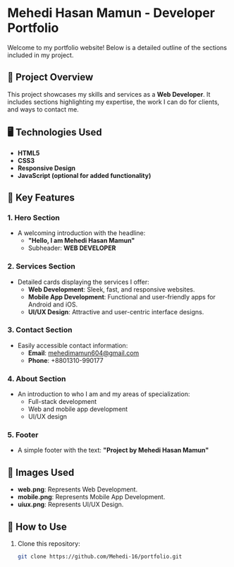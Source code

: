# Mehedi Hasan Mamun - Developer Portfolio

Welcome to my portfolio website! Below is a detailed outline of the sections included in my project.

## 📂 Project Overview

This project showcases my skills and services as a **Web Developer**. It includes sections highlighting my expertise, the work I can do for clients, and ways to contact me.

## 🖥️ Technologies Used
- **HTML5**
- **CSS3**
- **Responsive Design**
- **JavaScript (optional for added functionality)**

## 🌟 Key Features
### 1. **Hero Section**
- A welcoming introduction with the headline: 
  - **"Hello, I am Mehedi Hasan Mamun"** 
  - Subheader: **WEB DEVELOPER**

### 2. **Services Section**
- Detailed cards displaying the services I offer:
  - **Web Development**: Sleek, fast, and responsive websites.
  - **Mobile App Development**: Functional and user-friendly apps for Android and iOS.
  - **UI/UX Design**: Attractive and user-centric interface designs.

### 3. **Contact Section**
- Easily accessible contact information:
  - **Email**: [mehedimamun604@gmail.com](mailto:mehedimamun604@gmail.com)
  - **Phone**: +8801310-990177

### 4. **About Section**
- An introduction to who I am and my areas of specialization:
  - Full-stack development
  - Web and mobile app development
  - UI/UX design

### 5. **Footer**
- A simple footer with the text: **"Project by Mehedi Hasan Mamun"**

## 📸 Images Used
- **web.png**: Represents Web Development.
- **mobile.png**: Represents Mobile App Development.
- **uiux.png**: Represents UI/UX Design.

## 🚀 How to Use
1. Clone this repository:
   ```bash
   git clone https://github.com/Mehedi-16/portfolio.git
